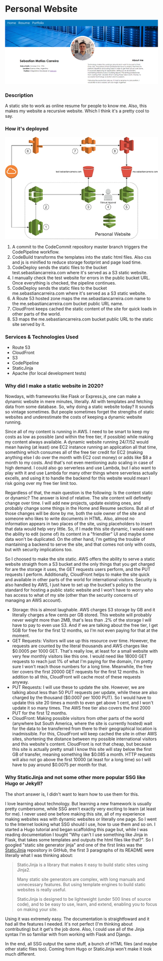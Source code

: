 # Personal Website

![Personal Website](/templates/static/img/personal-web.png)

### Description

A static site to work as online resume for people to know me. Also, this makes my website a recursive website. Which I think it's a pretty cool to say.

</div>

</div>

</div>

<div class="section">

### How it's deployed


![Diagram](/templates/static/img/personal-web-diagram.jpg)


1.  A commit to the CodeCommit repository master branch triggers the CodePipeline workflow.
2.  CodeBuild transforms the templates into the static html files. Also css and js is minified to reduce storage footprint and page load time.
3.  CodeDeploy sends the static files to the bucket test.sebastiancarreira.com where it's served as a S3 static website.
4.  I manually check the test website for errors in the public bucket URL. Once everything is checked, the pipeline continues.
5.  CodeDeploy sends the static files to the bucket me.sebastiancarreira.com where it's served as a S3 static website.
6.  A Route 53 hosted zone maps the me.sebastiancarreira.com name to the me.sebastiancarreira.com bucket public URL name.
7.  CloudFront keeps cached the static content of the site for quick loads in other parts of the world.
8.  S3 maps the me.sebastiancarreira.com bucket public URL to the static site served by it.

### Services & Technologies Used

*   Route 53
*   CloudFront
*   S3
*   CodePipeline
*   StaticJinja
*   Apache (for local development tests)


### Why did I make a static website in 2020?

Nowdays, with frameworks like Flask or Express.js, one can make a dynamic website in mere minutes, literally. All with templates and fetching data from some database. So, why doing a static website today? It sounds so vintage sometimes. But people sometimes forget the strengths of static websites and underestimate the costs of keeping a dynamic website running.

Since all of my content is running in AWS. I need to be smart to keep my costs as low as possible (and within the free tier, if possible) while making my content always available. A dynamic website running 24/7/52 would mean having (at least) one EC2 instance running an application all that time, something which consumes all of the free tier credit for EC2 (making anything else I do over the month with EC2 cost money) or adds like $8 a month to my costs. And that's not even mentioning auto scaling in case of high demand. I could also go serverless and use Lambda, but I also want to play with it and use Lambda for many other things where serverless actually excells, and using it to handle the backend for this website would mean I risk going over my free tier limit too.

Regardless of that, the main question is the following: Is the content static or dynamic? The answer is kind of relative. The site content will definetly change over time. I will add new projects, update existing ones, and probably change some things in the Home and Resume sections. But all of those changes will be done by me, both the sole owner of the site and someone who likes to write documents in HTML. Also, almost no information appears in two places of the site, using placeholders to insert that data would help very little. So, if I made this site dynamic, I would earn the ability to edit (some of) its content in a "friendlier" UI and maybe some data won't be duplicated. On the other hand, I'm getting the trouble of mantaining a backend to serve the site, and that comes not only with costs, but with security implications too.

So I choosed to make the site static. AWS offers the ability to serve a static website straigth from a S3 bucket and the only things that you get charged for are the storage it uses, the GET requests users perform, and the PUT requests I perform. Additionally, CloudFront helps to make the site quick and available in other parts of the world for international visitors. Security is also handled by AWS, I just have to set up the bucket's policy to the standard for hosting a public static website and I won't have to worry who has access to what of my site (other than the security concerns of managing an AWS account).

*   Storage: this is almost laughable. AWS charges S3 storage by GB and it literally charges a few cents per GB stored. This website will probably never weight more than 2MB, that's less than .2% of the storage I will have to pay to even use S3\. And if we are talking about the free tier, I get 5GB for free for the first 12 months, so I'm not even paying for that at the moment.
*   GET Requests: Visitors will use up this resource over time. However, the requests are counted by the literal thousands and AWS charges like $0.0005 per 1000 GET. That's really low, at least for a small website with very few monthly visitors like this one. I would need like 18000 GET requests to reach just 1% of what I'm paying for the domain, I'm pretty sure I won't reach those numbers for a long time. Meanwhile, the free tier covers the first 20000 GET requests for the first 12 months. In addition to all this, CloudFront will cache most of these requests anyway.
*   PUT Requests: I will use these to update the site. However, we are talking about less than 50 PUT requests per update, while these are also charged by the thousand ($0.0007 per 1000 PUT). So I would have to update this site 20 times a month to even get above 1 cent, and I won't update it so many times. The AWS free tier also covers the first 2000 PUT for the first 12 months.
*   CloudFront: Making possible visitors from other parts of the world (anywhere but South America, where the site is currently hosted) wait for the data to be transferred from there to their geographical location is inadmissible. For this, CloudFront will keep cached the site in other AWS sites, shortening the distance between my possible international visitors and this website's content. CloudFront is not that cheap, but because this site is actually pretty small I know this site will stay below the first GB of transfer, meaning something like $0.085 a month. HTTP requests will also not go above the first 10000 (at least for a long time) so I will have to pay around $0.0075 per month for that.

### Why StaticJinja and not some other more popular SSG like Hugo or Jekyll?

The short answer is, I didn't want to learn how to use them for this.

I love learning about technology. But learning a new framework is usually pretty cumbersome, while SSG aren't exactly very exciting to learn (at least for me). I never used one before making this site, all of my experience making websites was with dynamic websites or literally one page. So I went to the Internet looking what SSG should I use, how to use them and so on. I started a Hugo tutorial and began scaffolding this page but, while I was reading documentation I tought "Why can't I use something like Jinja in Flask, that takes some templates and outputs the html files like that?". So I googled "static site generator jinja" and one of the first links was the [StaticJinja](https://github.com/Ceasar/staticjinja) repository in GitHub, the first 3 paragraphs of its README were literally what I was thinking about:

> StaticJinja is a library that makes it easy to build static sites using Jinja2.
> 
> Many static site generators are complex, with long manuals and unnecessary features. But using template engines to build static websites is really useful.
> 
> StaticJinja is designed to be lightweight (under 500 lines of source code), and to be easy to use, learn, and extend, enabling you to focus on making your site.

Using it was extremely easy. The documentation is straightfoward and it had all the features I needed. It's not perfect (I'm thinking about contributing) but it get's the job done. Also, I could use all of the Jinja syntax I'm so familiar with from working with Flask and Django.

In the end, all SSG output the same stuff, a bunch of HTML files (and maybe other static files too). Coming from Hugo or StaticJinja won't make it look much different.
